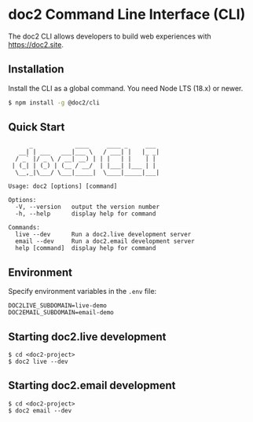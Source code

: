 # doc2 Command Line Interface (CLI)

The doc2 CLI allows developers to build web experiences with <https://doc2.site>.

## Installation

Install the CLI as a global command. You need Node LTS (18.x) or newer.

```bash
$ npm install -g @doc2/cli
```

## Quick Start

```
      _            ____     ____ _     ___
   __| | ___   ___|___ \   / ___| |   |_ _|
  / _` |/ _ \ / __| __) | | |   | |    | |
 | (_| | (_) | (__ / __/  | |___| |___ | |
  \__,_|\___/ \___|_____|  \____|_____|___|

Usage: doc2 [options] [command]

Options:
  -V, --version   output the version number
  -h, --help      display help for command

Commands:
  live --dev      Run a doc2.live development server
  email --dev     Run a doc2.email development server
  help [command]  display help for command

```

## Environment

Specify environment variables in the <doc2-project> `.env` file:

```dotenv
DOC2LIVE_SUBDOMAIN=live-demo
DOC2EMAIL_SUBDOMAIN=email-demo
```

## Starting doc2.live development

```
$ cd <doc2-project>
$ doc2 live --dev
```

## Starting doc2.email development

```
$ cd <doc2-project>
$ doc2 email --dev
```
